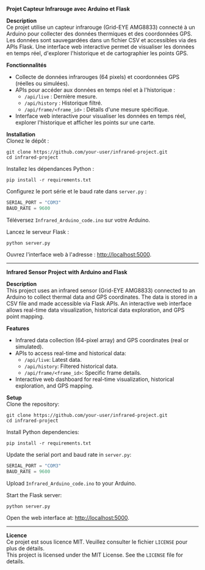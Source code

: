 **Projet Capteur Infrarouge avec Arduino et Flask**

**Description**  
Ce projet utilise un capteur infrarouge (Grid-EYE AMG8833) connecté à un Arduino pour collecter des données thermiques et des coordonnées GPS. Les données sont sauvegardées dans un fichier CSV et accessibles via des APIs Flask. Une interface web interactive permet de visualiser les données en temps réel, d'explorer l'historique et de cartographier les points GPS.

**Fonctionnalités**  
- Collecte de données infrarouges (64 pixels) et coordonnées GPS (réelles ou simulées).
- APIs pour accéder aux données en temps réel et à l'historique :
  - `/api/live` : Dernière mesure.
  - `/api/history` : Historique filtré.
  - `/api/frame/<frame_id>` : Détails d'une mesure spécifique.
- Interface web interactive pour visualiser les données en temps réel, explorer l'historique et afficher les points sur une carte.

**Installation**  
Clonez le dépôt :  
```
git clone https://github.com/your-user/infrared-project.git
cd infrared-project
```

Installez les dépendances Python :  
```
pip install -r requirements.txt
```

Configurez le port série et le baud rate dans `server.py` :  
```python
SERIAL_PORT = "COM3"
BAUD_RATE = 9600
```

Téléversez `Infrared_Arduino_code.ino` sur votre Arduino.

Lancez le serveur Flask :  
```
python server.py
```

Ouvrez l'interface web à l'adresse : [http://localhost:5000](http://localhost:5000).

---

**Infrared Sensor Project with Arduino and Flask**

**Description**  
This project uses an infrared sensor (Grid-EYE AMG8833) connected to an Arduino to collect thermal data and GPS coordinates. The data is stored in a CSV file and made accessible via Flask APIs. An interactive web interface allows real-time data visualization, historical data exploration, and GPS point mapping.

**Features**  
- Infrared data collection (64-pixel array) and GPS coordinates (real or simulated).
- APIs to access real-time and historical data:
  - `/api/live`: Latest data.
  - `/api/history`: Filtered historical data.
  - `/api/frame/<frame_id>`: Specific frame details.
- Interactive web dashboard for real-time visualization, historical exploration, and GPS mapping.

**Setup**  
Clone the repository:  
```
git clone https://github.com/your-user/infrared-project.git
cd infrared-project
```

Install Python dependencies:  
```
pip install -r requirements.txt
```

Update the serial port and baud rate in `server.py`:  
```python
SERIAL_PORT = "COM3"
BAUD_RATE = 9600
```

Upload `Infrared_Arduino_code.ino` to your Arduino.

Start the Flask server:  
```
python server.py
```

Open the web interface at: [http://localhost:5000](http://localhost:5000).

---

**Licence**  
Ce projet est sous licence MIT. Veuillez consulter le fichier `LICENSE` pour plus de détails.  
This project is licensed under the MIT License. See the `LICENSE` file for details.  
